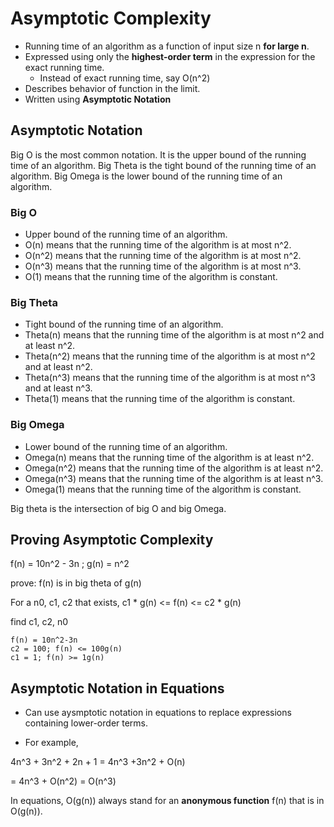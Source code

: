 # Asymptotic Complexity

- Running time of an algorithm as a function of input size n **for large n**.
- Expressed using only the **highest-order term** in the expression for the exact running time. 
    - Instead of exact running time, say O(n^2)
- Describes behavior of function in the limit. 
- Written using **Asymptotic Notation**

## Asymptotic Notation

Big O is the most common notation. It is the upper bound of the running time of an algorithm.
Big Theta is the tight bound of the running time of an algorithm.
Big Omega is the lower bound of the running time of an algorithm.

### Big O

- Upper bound of the running time of an algorithm.
- O(n) means that the running time of the algorithm is at most n^2.
- O(n^2) means that the running time of the algorithm is at most n^2.
- O(n^3) means that the running time of the algorithm is at most n^3.
- O(1) means that the running time of the algorithm is constant.

### Big Theta

- Tight bound of the running time of an algorithm.
- Theta(n) means that the running time of the algorithm is at most n^2 and at least n^2.
- Theta(n^2) means that the running time of the algorithm is at most n^2 and at least n^2.
- Theta(n^3) means that the running time of the algorithm is at most n^3 and at least n^3.
- Theta(1) means that the running time of the algorithm is constant.

### Big Omega

- Lower bound of the running time of an algorithm.
- Omega(n) means that the running time of the algorithm is at least n^2.
- Omega(n^2) means that the running time of the algorithm is at least n^2.
- Omega(n^3) means that the running time of the algorithm is at least n^3.
- Omega(1) means that the running time of the algorithm is constant.

Big theta is the intersection of big O and big Omega.


## Proving Asymptotic Complexity

f(n) = 10n^2 - 3n ; g(n) = n^2

prove: f(n) is in big theta of g(n)

For a n0, c1, c2 that exists, c1 * g(n) <= f(n) <= c2 * g(n)

find c1, c2, n0

    f(n) = 10n^2-3n
    c2 = 100; f(n) <= 100g(n)
    c1 = 1; f(n) >= 1g(n)




## Asymptotic Notation in Equations

- Can use aysmptotic notation in equations to replace expressions containing lower-order terms. 

- For example, 

4n^3 + 3n^2 + 2n + 1 = 4n^3 +3n^2 + O(n)

= 4n^3 + O(n^2) = O(n^3)

In equations, O(g(n)) always stand for an **anonymous function** f(n) that is in O(g(n)).
